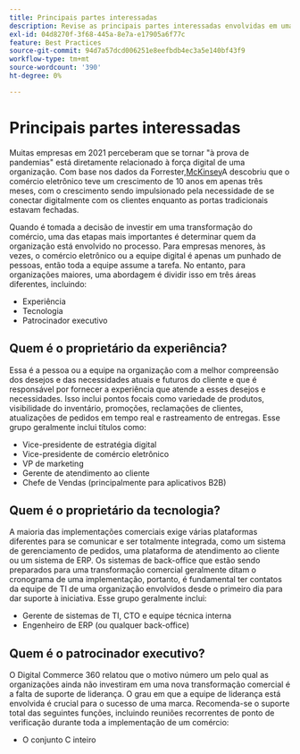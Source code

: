 ```yaml
---
title: Principais partes interessadas
description: Revise as principais partes interessadas envolvidas em uma implementação do Adobe Commerce e que são proprietárias de diferentes aspectos do projeto.
exl-id: 04d8270f-3f68-445a-8e7a-e17905a6f77c
feature: Best Practices
source-git-commit: 94d7a57dcd006251e8eefbdb4ec3a5e140bf43f9
workflow-type: tm+mt
source-wordcount: '390'
ht-degree: 0%

---
```


# Principais partes interessadas

Muitas empresas em 2021 perceberam que se tornar &quot;à prova de pandemias&quot; está diretamente relacionado à força digital de uma organização. Com base nos dados da Forrester,[McKinsey](https://www.mckinsey.com/business-functions/strategy-and-corporate-finance/our-insights/five-fifty-the-quickening)A descobriu que o comércio eletrônico teve um crescimento de 10 anos em apenas três meses, com o crescimento sendo impulsionado pela necessidade de se conectar digitalmente com os clientes enquanto as portas tradicionais estavam fechadas.

Quando é tomada a decisão de investir em uma transformação do comércio, uma das etapas mais importantes é determinar quem da organização está envolvido no processo. Para empresas menores, às vezes, o comércio eletrônico ou a equipe digital é apenas um punhado de pessoas, então toda a equipe assume a tarefa. No entanto, para organizações maiores, uma abordagem é dividir isso em três áreas diferentes, incluindo:

- Experiência
- Tecnologia
- Patrocinador executivo

## Quem é o proprietário da experiência?

Essa é a pessoa ou a equipe na organização com a melhor compreensão dos desejos e das necessidades atuais e futuros do cliente e que é responsável por fornecer a experiência que atende a esses desejos e necessidades. Isso inclui pontos focais como variedade de produtos, visibilidade do inventário, promoções, reclamações de clientes, atualizações de pedidos em tempo real e rastreamento de entregas. Esse grupo geralmente inclui títulos como:

- Vice-presidente de estratégia digital
- Vice-presidente de comércio eletrônico
- VP de marketing
- Gerente de atendimento ao cliente
- Chefe de Vendas (principalmente para aplicativos B2B)

## Quem é o proprietário da tecnologia?

A maioria das implementações comerciais exige várias plataformas diferentes para se comunicar e ser totalmente integrada, como um sistema de gerenciamento de pedidos, uma plataforma de atendimento ao cliente ou um sistema de ERP. Os sistemas de back-office que estão sendo preparados para uma transformação comercial geralmente ditam o cronograma de uma implementação, portanto, é fundamental ter contatos da equipe de TI de uma organização envolvidos desde o primeiro dia para dar suporte à iniciativa. Esse grupo geralmente inclui:

- Gerente de sistemas de TI, CTO e equipe técnica interna
- Engenheiro de ERP (ou qualquer back-office)

## Quem é o patrocinador executivo?

O Digital Commerce 360 relatou que o motivo número um pelo qual as organizações ainda não investiram em uma nova transformação comercial é a falta de suporte de liderança. O grau em que a equipe de liderança está envolvida é crucial para o sucesso de uma marca. Recomenda-se o suporte total das seguintes funções, incluindo reuniões recorrentes de ponto de verificação durante toda a implementação de um comércio:

- O conjunto C inteiro
